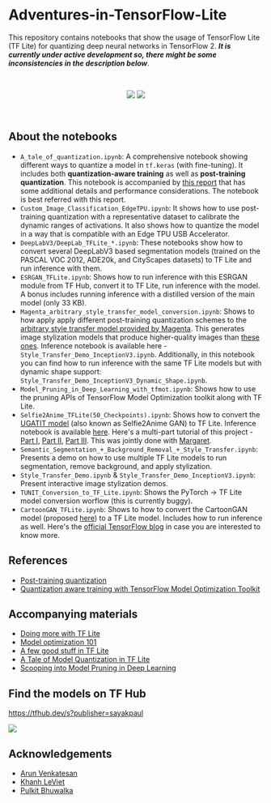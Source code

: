 # Adventures-in-TensorFlow-Lite
This repository contains notebooks that show the usage of TensorFlow Lite (TF Lite) for quantizing deep neural networks in TensorFlow 2. ***It is currently under active development so, there might be some inconsistencies in the description below***. 

<br><div align="center">
  <img src="https://i.ibb.co/mbT8CZX/tensorflow-lite-logo-social-1.png"></img> <img src="https://i.ibb.co/ZXtwJjV/Webp-net-resizeimage.png"></img>
</div><br>

## About the notebooks
- `A_tale_of_quantization.ipynb`: A comprehensive notebook showing different ways to quantize a model in `tf.keras` (with fine-tuning). It includes both **quantization-aware training** as well as **post-training quantization**. This notebook is accompanied by [this report](https://bit.ly/3dlCRSI) that has some additional details and performance considerations. The notebook is best referred with this report. 
- `Custom_Image_Classification_EdgeTPU.ipynb`: It shows how to use post-training quantization with a representative dataset to calibrate the dynamic ranges of activations. It also shows how to quantize the model in a way that is compatible with an Edge TPU USB Accelerator. 
- `DeepLabV3/DeepLab_TFLite_*.ipynb`: These notebooks show how to convert several DeepLabV3 based segmentation models (trained on the PASCAL VOC 2012, ADE20k, and CityScapes datasets) to TF Lite and run inference with them.
- `ESRGAN_TFLite.ipynb`: Shows how to run inference with this ESRGAN module from TF Hub, convert it to TF Lite, run inference with the model. A bonus includes running inference with a distilled version of the main model (only 33 KB).
- `Magenta_arbitrary_style_transfer_model_conversion.ipynb`: Shows to how apply apply different post-training quantization schemes to the [arbitrary style transfer model provided by Magenta](https://github.com/magenta/magenta/tree/f3b66aa1354cd933f0e9757a567cc9a3d2d03297/magenta/models/arbitrary_image_stylization). This generates image stylization models that produce higher-quality images than [these ones](https://tfhub.dev/google/magenta/arbitrary-image-stylization-v1-256/2). Inference notebook is available here - `Style_Transfer_Demo_InceptionV3.ipynb`. Additionally, in this notebook you can find how to run inference with the same TF Lite models but with dynamic shape support: `Style_Transfer_Demo_InceptionV3_Dynamic_Shape.ipynb`. 
- `Model_Pruning_in_Deep_Learning_with_tfmot.ipynb`: Shows how to use the pruning APIs of TensorFlow Model Optimization toolkit along with TF Lite.
- `Selfie2Anime_TFLite(50_Checkpoints).ipynb`: Shows how to convert the [UGATIT model](https://github.com/taki0112/UGATIT) (also known as Selfie2Anime GAN) to TF Lite. Inference notebook is available [here](https://github.com/margaretmz/selfie2anime-e2e-tutorial/blob/master/ml/Selfie2Anime_Model_Conversion_50_Epochs.ipynb). Here's a multi-part tutorial of this project - [Part I](https://bit.ly/selfie2anime-1), [Part II](https://bit.ly/selfie2anime-2), [Part III](https://bit.ly/selfie2anime-3). This was jointly done with [Margaret](https://twitter.com/margaretmz). 
- `Semantic_Segmentation_+_Background_Removal_+_Style_Transfer.ipynb`: Presents a demo on how to use multiple TF Lite models to run segmentation, remove background, and apply stylization. 
- `Style_Transfer_Demo.ipynb` & `Style_Transfer_Demo_InceptionV3.ipynb`: Present interactive image stylization demos. 
- `TUNIT_Conversion_to_TF_Lite.ipynb`: Shows the PyTorch -> TF Lite model conversion worflow (this is currently buggy).
- `CartoonGAN_TFLite.ipynb`: Shows to how to convert the CartoonGAN model (proposed [here](https://bit.ly/cartoon-gan)) to a TF Lite model. Includes how to run inference as well. Here's the [official TensorFlow blog](https://github.com/SystemErrorWang/White-box-Cartoonization) in case you are interested to know more. 

## References
- [Post-training quantization](https://www.tensorflow.org/lite/performance/post_training_quantization)
- [Quantization aware training with TensorFlow Model Optimization Toolkit](https://blog.tensorflow.org/2020/04/quantization-aware-training-with-tensorflow-model-optimization-toolkit.html)

## Accompanying materials
- [Doing more with TF Lite](http://bit.ly/tfl-pune)
- [Model optimization 101](http://bit.ly/mo-101)
- [A few good stuff in TF Lite](http://bit.ly/stuff-tflite)
- [A Tale of Model Quantization in TF Lite](https://bit.ly/3dlCRSI)
- [Scooping into Model Pruning in Deep Learning](https://bit.ly/2AJ67W4)

## Find the models on TF Hub

https://tfhub.dev/s?publisher=sayakpaul

![](https://i.ibb.co/zJSFjPs/Screen-Shot-2020-07-11-at-3-14-52-PM.png)


## Acknowledgements
- [Arun Venkatesan](https://www.linkedin.com/in/arun-venkatesan-9317796/)
- [Khanh LeViet](https://www.linkedin.com/in/lvgk/)
- [Pulkit Bhuwalka](https://www.linkedin.com/in/pulkitbhuwalka/)
